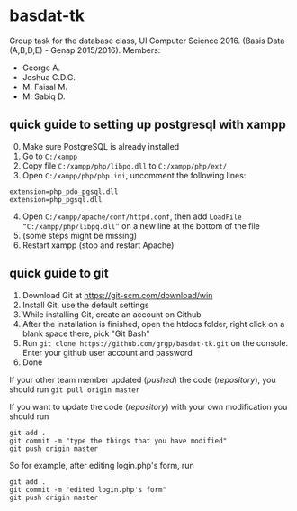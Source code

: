 # basdat-tk
Group task for the database class, UI Computer Science 2016. (Basis Data (A,B,D,E) - Genap 2015/2016). Members: 

- George A.
- Joshua C.D.G.
- M. Faisal M.
- M. Sabiq D.

## quick guide to setting up postgresql with xampp

0. Make sure PostgreSQL is already installed
1. Go to `C:/xampp`
2. Copy file `C:/xampp/php/libpq.dll` to `C:/xampp/php/ext/`
3. Open `C:/xampp/php/php.ini`, uncomment the following lines:
```
extension=php_pdo_pgsql.dll
extension=php_pgsql.dll
```
4. Open `C:/xampp/apache/conf/httpd.conf`, then add `LoadFile “C:/xampp/php/libpq.dll”` on a new line at the bottom of the file
5. (some steps might be missing)
6. Restart xampp (stop and restart Apache)

## quick guide to git

1. Download Git at https://git-scm.com/download/win
2. Install Git, use the default settings
3. While installing Git, create an account on Github
4. After the installation is finished, open the htdocs folder, right click on a blank space there, pick "Git Bash"
5. Run `git clone https://github.com/grgp/basdat-tk.git` on the console. Enter your github user account and password
6. Done

If your other team member updated (*pushed*) the code (*repository*), you should run `git pull origin master`

If you want to update the code (*repository*) with your own modification you should run
```
git add .
git commit -m "type the things that you have modified"
git push origin master
```

So for example, after editing login.php's form, run
```
git add .
git commit -m "edited login.php's form"
git push origin master
```
